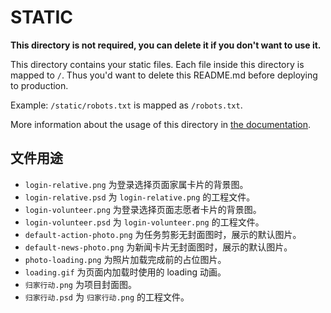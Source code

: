 # STATIC

**This directory is not required, you can delete it if you don't want to use it.**

This directory contains your static files.
Each file inside this directory is mapped to `/`.
Thus you'd want to delete this README.md before deploying to production.

Example: `/static/robots.txt` is mapped as `/robots.txt`.

More information about the usage of this directory in [the documentation](https://nuxtjs.org/guide/assets#static).

## 文件用途

- `login-relative.png` 为登录选择页面家属卡片的背景图。
- `login-relative.psd` 为 `login-relative.png` 的工程文件。
- `login-volunteer.png` 为登录选择页面志愿者卡片的背景图。
- `login-volunteer.psd` 为 `login-volunteer.png` 的工程文件。
- `default-action-photo.png` 为任务剪影无封面图时，展示的默认图片。
- `default-news-photo.png` 为新闻卡片无封面图时，展示的默认图片。
- `photo-loading.png` 为照片加载完成前的占位图片。
- `loading.gif` 为页面内加载时使用的 loading 动画。
- `归家行动.png` 为项目封面图。
- `归家行动.psd` 为 `归家行动.png` 的工程文件。
